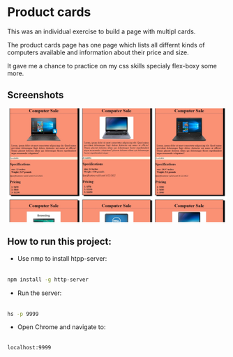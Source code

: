 # Product cards
This was an individual exercise to build a page with multipl cards.  

The product cards page has one page which lists all differnt kinds of computers available and information about their price and size.

It gave me a chance to practice on my css skills specialy flex-boxy some more. 

## Screenshots

![main page](img/product-card.jpg)


## How to run this project:

* Use nmp to install htpp-server:

```sh

npm install -g http-server

```
* Run the server:

```sh

hs -p 9999

```

* Open Chrome and navigate to:

```

localhost:9999

```

